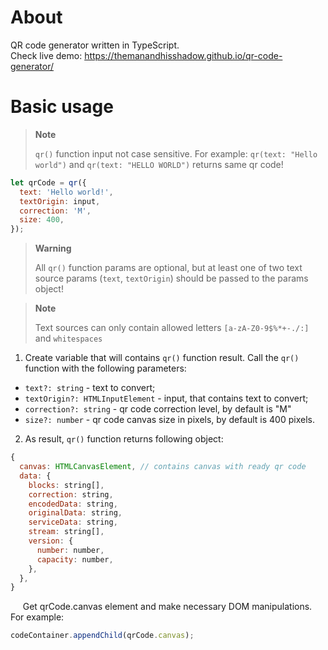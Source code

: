 # About
QR code generator written in TypeScript. <br>
Check live demo: https://themanandhisshadow.github.io/qr-code-generator/

# Basic usage
> **Note**
>
> `qr()` function input not case sensitive. For example: `qr(text: "Hello world")` and `qr(text: "HELLO WORLD")` returns same qr code! 
```js
let qrCode = qr({
  text: 'Hello world!',
  textOrigin: input,
  correction: 'M',
  size: 400,
});
```

> **Warning**
>
> All `qr()` function params are optional, but at least one of two text source params (`text`, `textOrigin`) should be passed to the params object!

> **Note**
>
> Text sources can only contain allowed letters ```[a-zA-Z0-9$%*+-./:]``` and `whitespaces`

1. Create variable that will contains `qr()` function result. Call the `qr()` function with the following parameters:
* `text?: string` - text to convert;
* `textOrigin?: HTMLInputElement` - input, that contains text to convert;
* `correction?: string` - qr code correction level, by default is "M"
* `size?: number` - qr code canvas size in pixels, by default is 400 pixels.

2. As result, `qr()` function returns following object:
```js
{
  canvas: HTMLCanvasElement, // contains canvas with ready qr code
  data: {
    blocks: string[],
    correction: string,
    encodedData: string,
    originalData: string,
    serviceData: string,
    stream: string[],
    version: {
      number: number,
      capacity: number,
    },
  },
}
```
&nbsp;&nbsp;&nbsp;&nbsp;&nbsp;Get qrCode.canvas element and make necessary DOM manipulations. For example:
```js
codeContainer.appendChild(qrCode.canvas);
```
